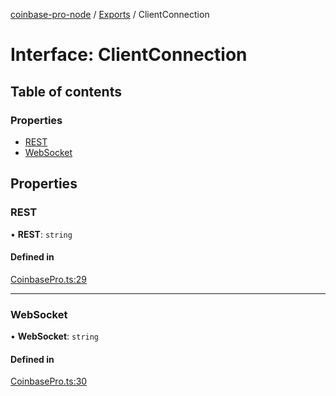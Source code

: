 [coinbase-pro-node](../README.md) / [Exports](../modules.md) / ClientConnection

# Interface: ClientConnection

## Table of contents

### Properties

- [REST](ClientConnection.md#rest)
- [WebSocket](ClientConnection.md#websocket)

## Properties

### REST

• **REST**: `string`

#### Defined in

[CoinbasePro.ts:29](https://github.com/bennycode/coinbase-pro-node/blob/208278f/src/CoinbasePro.ts#L29)

---

### WebSocket

• **WebSocket**: `string`

#### Defined in

[CoinbasePro.ts:30](https://github.com/bennycode/coinbase-pro-node/blob/208278f/src/CoinbasePro.ts#L30)
